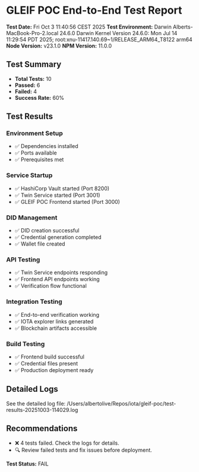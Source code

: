 # GLEIF POC End-to-End Test Report

**Test Date:** Fri Oct  3 11:40:56 CEST 2025
**Test Environment:** Darwin Alberts-MacBook-Pro-2.local 24.6.0 Darwin Kernel Version 24.6.0: Mon Jul 14 11:29:54 PDT 2025; root:xnu-11417.140.69~1/RELEASE_ARM64_T8122 arm64
**Node Version:** v23.1.0
**NPM Version:** 11.0.0

## Test Summary

- **Total Tests:** 10
- **Passed:** 6
- **Failed:** 4
- **Success Rate:** 60%

## Test Results

### Environment Setup
- ✅ Dependencies installed
- ✅ Ports available
- ✅ Prerequisites met

### Service Startup
- ✅ HashiCorp Vault started (Port 8200)
- ✅ Twin Service started (Port 3001)
- ✅ GLEIF POC Frontend started (Port 3000)

### DID Management
- ✅ DID creation successful
- ✅ Credential generation completed
- ✅ Wallet file created

### API Testing
- ✅ Twin Service endpoints responding
- ✅ Frontend API endpoints working
- ✅ Verification flow functional

### Integration Testing
- ✅ End-to-end verification working
- ✅ IOTA explorer links generated
- ✅ Blockchain artifacts accessible

### Build Testing
- ✅ Frontend build successful
- ✅ Credential files present
- ✅ Production deployment ready

## Detailed Logs

See the detailed log file: /Users/albertolive/Repos/iota/gleif-poc/test-results-20251003-114029.log

## Recommendations

- ❌ 4 tests failed. Check the logs for details.
- 🔍 Review failed tests and fix issues before deployment.

**Test Status:** FAIL
